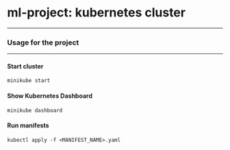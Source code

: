 ml-project: kubernetes cluster 
==============================  
--------  
  
### Usage for the project  
------------  

#### Start cluster

    minikube start

#### Show Kubernetes Dashboard

    minikube dashboard
    
#### Run manifests  

    kubectl apply -f <MANIFEST_NAME>.yaml
